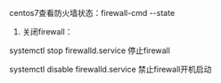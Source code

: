centos7查看防火墙状态：firewall-cmd --state

1. 关闭firewall：

systemctl stop firewalld.service  停止firewall

systemctl disable firewalld.service  禁止firewall开机启动
